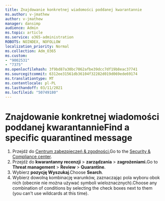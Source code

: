 ```yaml
---
title: Znajdowanie konkretnej wiadomości poddanej kwarantannie
ms.author: v-jmathew
author: v-jmathew
manager: dansimp
audience: Admin
ms.topic: article
ms.service: o365-administration
ROBOTS: NOINDEX, NOFOLLOW
localization_priority: Normal
ms.collection: Adm_O365
ms.custom:
- "9002531"
- "7375"
ms.openlocfilehash: 3f9bd87a30bc7062afbe39dcc7df19b8eac37741
ms.sourcegitcommit: 6312ee31561db36104f32282d019d069ede69174
ms.translationtype: MT
ms.contentlocale: pl-PL
ms.lasthandoff: 03/11/2021
ms.locfileid: "50749180"
---
```

# <a name="find-a-specific-quarantined-message"></a><span data-ttu-id="c8fb3-102">Znajdowanie konkretnej wiadomości poddanej kwarantannie</span><span class="sxs-lookup"><span data-stu-id="c8fb3-102">Find a specific quarantined message</span></span>

1. <span data-ttu-id="c8fb3-103">Przejdź do [Centrum zabezpieczeń & zgodności.](https://go.microsoft.com/fwlink/p/?linkid=2077143)</span><span class="sxs-lookup"><span data-stu-id="c8fb3-103">Go to the [Security & Compliance center](https://go.microsoft.com/fwlink/p/?linkid=2077143).</span></span>
2. <span data-ttu-id="c8fb3-104">Przejdź do **kwarantanny recenzji**  >  **zarządzania**  >  **zagrożeniami.**</span><span class="sxs-lookup"><span data-stu-id="c8fb3-104">Go to **Threat management** > **Review** > **Quarantine**.</span></span>
3. <span data-ttu-id="c8fb3-105">Wybierz **pozycję Wyszukaj**.</span><span class="sxs-lookup"><span data-stu-id="c8fb3-105">Choose **Search**.</span></span>
4. <span data-ttu-id="c8fb3-106">Wybierz dowolną kombinację warunków, zaznaczając pola wyboru obok nich (obecnie nie można używać symboli wieloznacznych).</span><span class="sxs-lookup"><span data-stu-id="c8fb3-106">Choose any combination of conditions by selecting the check boxes next to them (you can't use wildcards at this time).</span></span>
